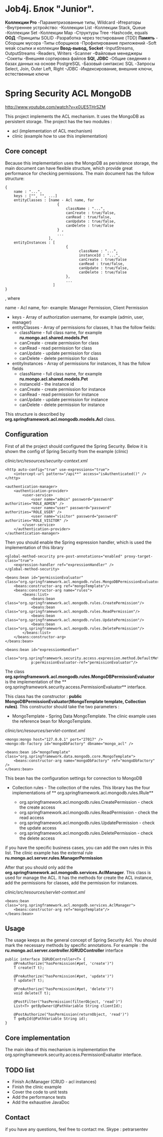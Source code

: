 # Job4j. Блок "Junior".

**Коллекции Pro**
-Параметризованные типы, Wildcard -Итераторы -Внутреннее устройство:
-Коллекции List -Коллекции Stack, Queue -Коллекции Set -Коллекции Map -Структуры Tree -Hashcode, equals
**ООД**
-Принципы SOLID -Разработка через тестирование (TDD)
**Память**
-Cборщик мусора -Типы сборщиков -Профилирование приложений -Soft weak ссылки и коллекции
**Ввод-вывод, Socket**
-InputStreams, OutputStreams -Readers, Writers -Scanner -Файловые менеджеры -Сокеты -Внешняя сортировка файлов
**SQl, JDBC**
-Общие сведения о базах данных на основе PostgreSQL -Базовый синтаксис SQL -Запросы Select, Join, Outer Left, Right
-JDBC -Индексирование, внешние ключи, естественные ключи




Spring Security ACL MongoDB
==================

http://www.youtube.com/watch?v=x0UE5THrSZM

This project implements the ACL mechanism. It uses the MongoDB as persistent storage. The project has the two modules :

- acl (implementation of ACL mechanism)
- clinic (example how to use this implementation)

Core concept
------------

Because this implementation uses the MongoDB as persistence storage, the main document can have flexible structure,
which provide great performance for checking permissions. The main document has the follow structure:

    { 
        name : "...",
        keys : ["", "", ...]
        entityClasses : [name - Acl name, for
                            {
                                className : "...",
                                canCreate : true/false,
                                canRead : true/false,
                                canUpdate : true/false,
                                canDelete : true/false
                            } ,
                            ...
                        ],
        entityInstances : [
                                {
                                      className : "...",
                                      instanceId : "...",
                                      canCreate : true/false
                                      canRead : true/false,
                                      canUpdate : true/false,
                                      canDelete : true/false
                                },
                                ...
                          ]
    }

, where

name - Acl name, for- example: Manager Permission, Client Permission

- keys - Array of authorization username, for example (admin, user, manager)
- entityClasses - Array of permissions for classes, It has the follow fields:
    - className - full class name, for example **ru.mongo.acl.shared.models.Pet**
    - canCreate - create permission for class
    - canRead - read permission for class
    - canUpdate - update permission for class
    - canDelete - delete permission for class
- entityInstances - Array of permissions for instances, It has the follow fields
    - className - full class name, for example **ru.mongo.acl.shared.models.Pet**
    - instanceId - the instance id
    - canCreate - create permission for instance
    - canRead - read permission for instance
    - canUpdate - update permission for instance
    - canDelete - delete permission for instance

This structure is described by **org.springframework.acl.mongodb.models.Acl** class.

Configuration
-------------

First of all the project should configured the Spring Security. Below it is shown the config of Spring Security from the
example (clinic)

*clinic/src/resources/security-context.xml*

    <http auto-config="true" use-expressions="true">
        <intercept-url pattern="/api**" access="isAuthenticated()" />
    </http>

    <authentication-manager>
        <authentication-provider>
            <user-service>
                <user name="admin" password="password" authorities="ROLE_ADMIN" />
                <user name="user" password="password" authorities="ROLE_USER" />
                <user name="visitor" password="password" authorities="ROLE_VISITOR" />
            </user-service>
        </authentication-provider>
    </authentication-manager>

Then you should enable the Spring expression handler, which is used the implementation of this library

    <global-method-security pre-post-annotations="enabled" proxy-target-class="true">
        <expression-handler ref="expressionHandler" />
    </global-method-security>

    <beans:bean id="permissionEvaluator" class="org.springframework.acl.mongodb.rules.MongoDBPermissionEvaluator">
        <beans:constructor-arg ref="mongoTemplate"/>
        <beans:constructor-arg name="rules">
            <beans:list>
                <beans:bean class="org.springframework.acl.mongodb.rules.CreatePermission"/>
                <beans:bean class="org.springframework.acl.mongodb.rules.ReadPermission"/>
                <beans:bean class="org.springframework.acl.mongodb.rules.UpdatePermission"/>
                <beans:bean class="org.springframework.acl.mongodb.rules.DeletePermission"/>
            </beans:list>
        </beans:constructor-arg>
    </beans:bean>

    <beans:bean id="expressionHandler"
                class="org.springframework.security.access.expression.method.DefaultMethodSecurityExpressionHandler"
                p:permissionEvaluator-ref="permissionEvaluator"/>

The class **org.springframework.acl.mongodb.rules.MongoDBPermissionEvaluator** is the implementation of the **
org.springframework.security.access.PermissionEvaluator** interface.

This class has the constructor : **public MongoDBPermissionEvaluator(MongoTemplate template, Collection<IRule> rules)**.
This constructor should take the two parameters :

- MongoTemplate - Spring Data MongoTemplate. The clinic example uses the reference bean for MongoTemplate.

*clinic/src/resources/servlet-context.xml*

    <mongo:mongo host="127.0.0.1" port="27017" />
    <mongo:db-factory id="mongoDbFactory" dbname="mongo_acl" />

    <beans:bean id="mongoTemplate" class="org.springframework.data.mongodb.core.MongoTemplate">
        <beans:constructor-arg name="mongoDbFactory" ref="mongoDbFactory" />
    </beans:bean>

This bean has the configuration settings for connection to MongoDB

- Collection<IRule> rules - The collection of the rules. This library has the four implementations of **
  org.springframework.acl.mongodb.rules.IRule**
    - org.springframework.acl.mongodb.rules.CreatePermission - check the create access
    - org.springframework.acl.mongodb.rules.ReadPermission - check the read access
    - org.springframework.acl.mongodb.rules.UpdatePermission - check the update access
    - org.springframework.acl.mongodb.rules.DeletePermission - check the delete access

if you have the specific business cases, you can add the own rules in this list. The clinic example has the external
rule **ru.mongo.acl.server.rules.ManagerPermission**

After that you should only add the **org.springframework.acl.mongodb.services.AclManager**. This class is used for
manage the ACL. It has the methods for create the ACL instance, add the permissions for classes, add the permission for
instances.

*clinic/src/resources/servlet-context.xml*

    <beans:bean class="org.springframework.acl.mongodb.services.AclManager">
        <beans:constructor-arg ref="mongoTemplate"/>
    </beans:bean>

Usage
-----
The usage keeps as the general concept of Spring Security Acl. You should mark the necessary methods by specific
annotations. For example : the **ru.mongo.acl.server.controller.IGRUDController** interface

    public interface IGRUDController<T> {
        @PreAuthorize("hasPermission(#pet, 'create')")
        T create(T t);
    
        @PreAuthorize("hasPermission(#pet, 'update')")
        T update(T t);
    
        @PreAuthorize("hasPermission(#pet, 'delete')")
        void delete(T t);
    
        @PostFilter("hasPermission(filterObject, 'read')")
        List<T> getByOwner(@PathVariable String clientId);
    
        @PostAuthorize("hasPermission(returnObject, 'read')")
        T geById(@PathVariable String id);
    }

Core implementation
-------------------

The main idea of this mechanism is implementation the org.springframework.security.access.PermissionEvaluator interface.

TODO list
---------

- Finish AclManager (CRUD - acl instances)
- Finish the clinic example
- Cover the code to unit tests
- Add the performance tests
- Add the exhaustive JavaDoc

Contact
-------

if you have any questions, feel free to contact me. Skype : petrarsentev